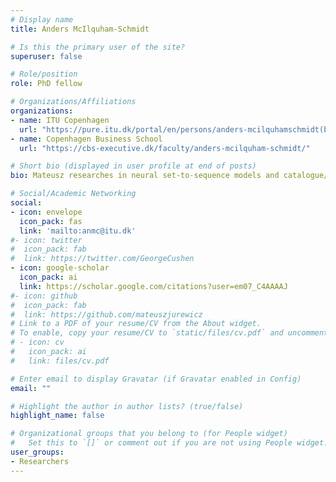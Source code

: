```yaml
---
# Display name
title: Anders McIlquham-Schmidt

# Is this the primary user of the site?
superuser: false

# Role/position
role: PhD fellow

# Organizations/Affiliations
organizations:
- name: ITU Copenhagen
  url: "https://pure.itu.dk/portal/en/persons/anders-mcilquhamschmidt(bacc9459-d84a-4368-89e2-24f4260d2d80).html"
- name: Copenhagen Business School
  url: "https://cbs-executive.dk/faculty/anders-mcilquham-schmidt/"

# Short bio (displayed in user profile at end of posts)
bio: Mateusz researches in neural set-to-sequence models and catalogue/sequence optimisation.

# Social/Academic Networking
social:
- icon: envelope
  icon_pack: fas
  link: 'mailto:anmc@itu.dk'
#- icon: twitter
#  icon_pack: fab
#  link: https://twitter.com/GeorgeCushen
- icon: google-scholar
  icon_pack: ai
  link: https://scholar.google.com/citations?user=em07_C4AAAAJ
#- icon: github
#  icon_pack: fab
#  link: https://github.com/mateuszjurewicz
# Link to a PDF of your resume/CV from the About widget.
# To enable, copy your resume/CV to `static/files/cv.pdf` and uncomment the lines below.
# - icon: cv
#   icon_pack: ai
#   link: files/cv.pdf

# Enter email to display Gravatar (if Gravatar enabled in Config)
email: ""

# Highlight the author in author lists? (true/false)
highlight_name: false

# Organizational groups that you belong to (for People widget)
#   Set this to `[]` or comment out if you are not using People widget.
user_groups:
- Researchers
---
```


